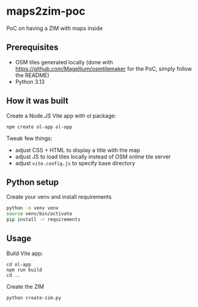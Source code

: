 # maps2zim-poc
PoC on having a ZIM with maps inside

## Prerequisites

- OSM tiles generated locally (done with https://github.com/Magellium/osmtilemaker for the PoC, simply follow the README)
- Python 3.13

## How it was built

Create a Node.JS Vite app with ol package:

```
npm create ol-app ol-app
```

Tweak few things:
- adjust CSS + HTML to display a title with the map
- adjust JS to load tiles locally instead of OSM online tile server
- adjust `vite.config.js` to specify base directory

## Python setup

Create your venv and install requirements

```bash
python -m venv venv
source venv/bin/activate
pip install -r requirements
```

## Usage

Build Vite app:

```
cd ol-app
npm run build
cd ..
```

Create the ZIM

```bash
python create-zim.py
```